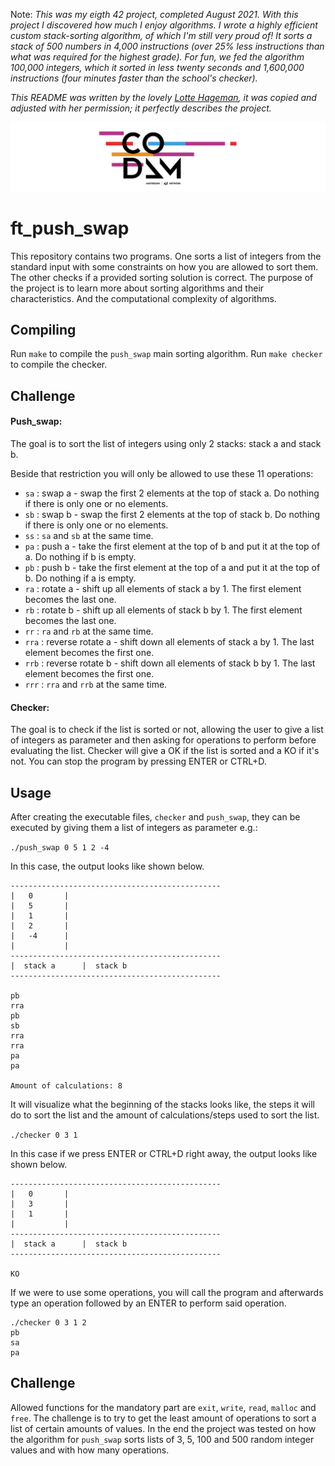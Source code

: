 Note: _This was my eigth 42 project, completed August 2021. With this project I discovered how much I enjoy algorithms. I wrote a highly efficient custom stack-sorting algorithm, of which I'm still very proud of! It sorts a stack of 500 numbers in 4,000 instructions (over 25% less instructions than what was required for the highest grade). For fun, we fed the algorithm 100,000 integers, which it sorted in less twenty seconds and 1,600,000 instructions (four minutes faster than the school's checker)._

_This README was written by the lovely [Lotte Hageman](https://github.com/RascalCalmind), it was copied and adjusted with her permission; it perfectly describes the project._

[![Logo](https://github.com/qingqingqingli/readme_images/blob/master/codam_logo_1.png)](https://github.com/elbaradi/ft_push_swap)


# ft_push_swap
This repository contains two programs. One sorts a list of integers from the standard input with some constraints on how you are allowed to sort them. The other checks if a provided sorting solution is correct. The purpose of the project is to learn more about sorting algorithms and their characteristics. And the computational complexity of algorithms.

## Compiling
Run ```make``` to compile the ```push_swap``` main sorting algorithm. Run ```make checker``` to compile the checker.

## Challenge
#### Push_swap:
The goal is to sort the list of integers using only 2 stacks: stack a and stack b. 

Beside that restriction you will only be allowed to use these 11 operations:
* ```sa``` : swap a - swap the first 2 elements at the top of stack a. Do nothing if there is only one or no elements.
* ```sb``` : swap b - swap the first 2 elements at the top of stack b. Do nothing if there is only one or no elements.
* ```ss``` : ```sa``` and ```sb``` at the same time.
* ```pa``` : push a - take the first element at the top of b and put it at the top of a. Do nothing if b is empty.
* ```pb``` : push b - take the first element at the top of a and put it at the top of b. Do nothing if a is empty.
* ```ra``` : rotate a - shift up all elements of stack a by 1. The first element becomes the last one.
* ```rb``` : rotate b - shift up all elements of stack b by 1. The first element becomes the last one.
* ```rr``` : ```ra``` and ```rb``` at the same time.
* ```rra``` : reverse rotate a - shift down all elements of stack a by 1. The last element becomes the first one.
* ```rrb``` : reverse rotate b - shift down all elements of stack b by 1. The last element becomes the first one.
* ```rrr``` : ```rra``` and ```rrb``` at the same time.

#### Checker:
The goal is to check if the list is sorted or not, allowing the user to give a list of integers as parameter and then asking for operations to perform before evaluating the list.
Checker will give a OK if the list is sorted and a KO if it's not.
You can stop the program by pressing ENTER or CTRL+D.

## Usage
After creating the executable files, ```checker``` and ```push_swap```, they can be executed by giving them a list of integers as parameter e.g.:

```./push_swap 0 5 1 2 -4```

In this case, the output looks like shown below. 

```
-----------------------------------------------
|	0		|
|	5		|
|	1		|
|	2		|
|	-4		|
|			|
-----------------------------------------------
|  stack a		|  stack b
-----------------------------------------------

pb
rra
pb
sb
rra
rra
pa
pa

Amount of calculations: 8
```

It will visualize what the beginning of the stacks looks like, the steps it will do to sort the list and the amount of calculations/steps used to sort the list.


```./checker 0 3 1```

In this case if we press ENTER or CTRL+D right away, the output looks like shown below. 

```
-----------------------------------------------
|	0		|
|	3		|
|	1		|
|			|
-----------------------------------------------
|  stack a		|  stack b
-----------------------------------------------

KO
```

If we were to use some operations, you will call the program and afterwards type an operation followed by an ENTER to perform said operation.

```
./checker 0 3 1 2
pb
sa
pa
```

## Challenge
Allowed functions for the mandatory part are ```exit```, ```write```, ```read```, ```malloc``` and ```free```.
The challenge is to try to get the least amount of operations to sort a list of certain amounts of values. In the end the project was tested on how the algorithm for ```push_swap``` sorts lists of 3, 5, 100 and 500 random integer values and with how many operations.
